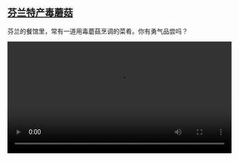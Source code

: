 <!--1729671423000-->
[芬兰特产毒蘑菇](https://www.dw.com/zh/%E8%8A%AC%E5%85%B0%E7%89%B9%E4%BA%A7%E6%AF%92%E8%98%91%E8%8F%87/a-70515576)
------

<p>芬兰的餐馆里，常有一道用毒蘑菇烹调的菜肴。你有勇气品尝吗？</small></p><video src="https://tvdownloaddw-a.akamaihd.net/vps/webvideos/CHI/2024/DWVG/DWVGCHI241016_giftpilze-cms-FB_01ICW_AVC_1280x720.mp4" controls style="width:100%"></video>
